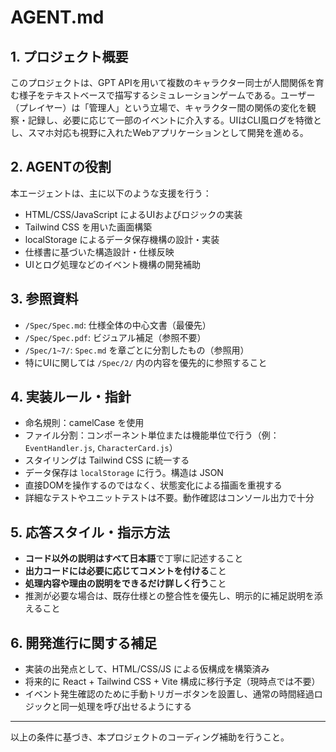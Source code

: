 # AGENT.md

## 1. プロジェクト概要
このプロジェクトは、GPT APIを用いて複数のキャラクター同士が人間関係を育む様子をテキストベースで描写するシミュレーションゲームである。ユーザー（プレイヤー）は「管理人」という立場で、キャラクター間の関係の変化を観察・記録し、必要に応じて一部のイベントに介入する。UIはCLI風ログを特徴とし、スマホ対応も視野に入れたWebアプリケーションとして開発を進める。

## 2. AGENTの役割
本エージェントは、主に以下のような支援を行う：

- HTML/CSS/JavaScript によるUIおよびロジックの実装
- Tailwind CSS を用いた画面構築
- localStorage によるデータ保存機構の設計・実装
- 仕様書に基づいた構造設計・仕様反映
- UIとログ処理などのイベント機構の開発補助

## 3. 参照資料
- `/Spec/Spec.md`: 仕様全体の中心文書（最優先）
- `/Spec/Spec.pdf`: ビジュアル補足（参照不要）
- `/Spec/1~7/`: `Spec.md` を章ごとに分割したもの（参照用）
- 特にUIに関しては `/Spec/2/` 内の内容を優先的に参照すること

## 4. 実装ルール・指針
- 命名規則：camelCase を使用
- ファイル分割：コンポーネント単位または機能単位で行う（例：`EventHandler.js`, `CharacterCard.js`）
- スタイリングは Tailwind CSS に統一する
- データ保存は `localStorage` に行う。構造は JSON
- 直接DOMを操作するのではなく、状態変化による描画を重視する
- 詳細なテストやユニットテストは不要。動作確認はコンソール出力で十分

## 5. 応答スタイル・指示方法
- **コード以外の説明はすべて日本語**で丁寧に記述すること
- **出力コードには必要に応じてコメントを付ける**こと
- **処理内容や理由の説明をできるだけ詳しく行う**こと
- 推測が必要な場合は、既存仕様との整合性を優先し、明示的に補足説明を添えること

## 6. 開発進行に関する補足
- 実装の出発点として、HTML/CSS/JS による仮構成を構築済み
- 将来的に React + Tailwind CSS + Vite 構成に移行予定（現時点では不要）
- イベント発生確認のために手動トリガーボタンを設置し、通常の時間経過ロジックと同一処理を呼び出せるようにする

---

以上の条件に基づき、本プロジェクトのコーディング補助を行うこと。
